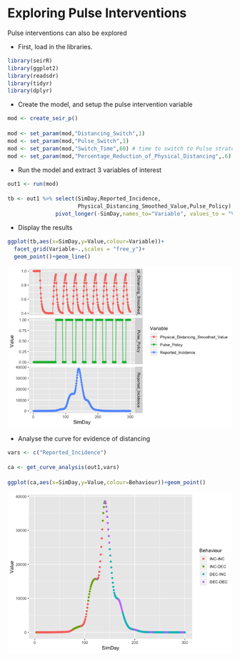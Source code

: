 Exploring Pulse Interventions
================

<!-- README.md is generated from README.Rmd. Please edit that file -->

Pulse interventions can also be explored

  - First, load in the libraries.

<!-- end list -->

``` r
library(seirR)
library(ggplot2)
library(readsdr)
library(tidyr)
library(dplyr)
```

  - Create the model, and setup the pulse intervention variable

<!-- end list -->

``` r
mod <- create_seir_p()

mod <- set_param(mod,"Distancing_Switch",1)
mod <- set_param(mod,"Pulse_Switch",1)
mod <- set_param(mod,"Switch_Time",60) # time to switch to Pulse strategy
mod <- set_param(mod,"Percentage_Reduction_of_Physical_Distancing",.6)
```

  - Run the model and extract 3 variables of interest

<!-- end list -->

``` r
out1 <- run(mod)

tb <- out1 %>% select(SimDay,Reported_Incidence,
                      Physical_Distancing_Smoothed_Value,Pulse_Policy) %>%
               pivot_longer(-SimDay,names_to="Variable", values_to = "Value")
```

  - Display the results

<!-- end list -->

``` r
ggplot(tb,aes(x=SimDay,y=Value,colour=Variable))+
  facet_grid(Variable~.,scales = "free_y")+
  geom_point()+geom_line()
```

![](README_files/figure-gfm/unnamed-chunk-4-1.png)<!-- -->

  - Analyse the curve for evidence of distancing

<!-- end list -->

``` r
vars <- c("Reported_Incidence")

ca <- get_curve_analysis(out1,vars)

ggplot(ca,aes(x=SimDay,y=Value,colour=Behaviour))+geom_point()
```

![](README_files/figure-gfm/unnamed-chunk-5-1.png)<!-- -->
